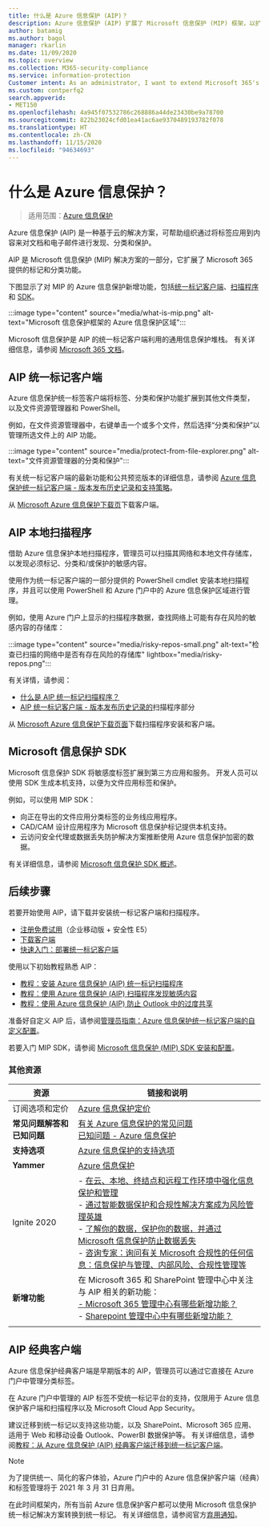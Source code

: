```yaml
---
title: 什么是 Azure 信息保护 (AIP)？
description: Azure 信息保护 (AIP) 扩展了 Microsoft 信息保护 (MIP) 框架，以扩展 Microsoft 365 提供的标记和分类功能。
author: batamig
ms.author: bagol
manager: rkarlin
ms.date: 11/09/2020
ms.topic: overview
ms.collection: M365-security-compliance
ms.service: information-protection
Customer intent: As an administrator, I want to extend Microsoft 365's labeling and classification functionality to the File Explorer, PowerShell, third party apps and services, and more.
ms.custom: contperfq2
search.appverid:
- MET150
ms.openlocfilehash: 4a945f07532786c268886a44de23430be9a78700
ms.sourcegitcommit: 822b23024cfd01ea41ac6ae9370489193782f078
ms.translationtype: HT
ms.contentlocale: zh-CN
ms.lasthandoff: 11/15/2020
ms.locfileid: "94634693"
---
```

# <a name="what-is-azure-information-protection"></a>什么是 Azure 信息保护？

>适用范围：[Azure 信息保护](https://azure.microsoft.com/pricing/details/information-protection)

Azure 信息保护 (AIP) 是一种基于云的解决方案，可帮助组织通过将标签应用到内容来对文档和电子邮件进行发现、分类和保护。

AIP 是 Microsoft 信息保护 (MIP) 解决方案的一部分，它扩展了 Microsoft 365 提供的标记和分类功能。

下图显示了对 MIP 的 Azure 信息保护新增功能，包括[统一标记客户端](#aip-unified-labeling-client)、[扫描程序](#aip-on-premises-scanner)和 [SDK](#microsoft-information-protection-sdk)。

:::image type="content" source="media/what-is-mip.png" alt-text="Microsoft 信息保护框架的 Azure 信息保护区域":::

Microsoft 信息保护是 AIP 的统一标记客户端利用的通用信息保护堆栈。 有关详细信息，请参阅 [Microsoft 365 文档](/microsoft-365/compliance/protect-information)。

## <a name="aip-unified-labeling-client"></a>AIP 统一标记客户端

Azure 信息保护统一标签客户端将标签、分类和保护功能扩展到其他文件类型，以及文件资源管理器和 PowerShell。 

例如，在文件资源管理器中，右键单击一个或多个文件，然后选择“分类和保护”以管理所选文件上的 AIP 功能。

:::image type="content" source="media/protect-from-file-explorer.png" alt-text="文件资源管理器的分类和保护":::

有关统一标记客户端的最新功能和公共预览版本的详细信息，请参阅 [Azure 信息保护统一标记客户端 - 版本发布历史记录和支持策略](rms-client/unifiedlabelingclient-version-release-history.md)。

从 [Microsoft Azure 信息保护下载页](https://www.microsoft.com/download/details.aspx?id=53018)下载客户端。
    
## <a name="aip-on-premises-scanner"></a>AIP 本地扫描程序

借助 Azure 信息保护本地扫描程序，管理员可以扫描其网络和本地文件存储库，以发现必须标记、分类和/或保护的敏感内容。

使用作为统一标记客户端的一部分提供的 PowerShell cmdlet 安装本地扫描程序，并且可以使用 PowerShell 和 Azure 门户中的 Azure 信息保护区域进行管理。

例如，使用 Azure 门户上显示的扫描程序数据，查找网络上可能有存在风险的敏感内容的存储库：

:::image type="content" source="media/risky-repos-small.png" alt-text="检查已扫描的网络中是否有存在风险的存储库" lightbox="media/risky-repos.png":::

有关详情，请参阅：

- [什么是 AIP 统一标记扫描程序？](deploy-aip-scanner.md)
- [AIP 统一标记客户端 - 版本发布历史记录的](rms-client/unifiedlabelingclient-version-release-history.md)扫描程序部分

从 [Microsoft Azure 信息保护下载页面](https://www.microsoft.com/download/details.aspx?id=53018)下载扫描程序安装和客户端。


## <a name="microsoft-information-protection-sdk"></a>Microsoft 信息保护 SDK

Microsoft 信息保护 SDK 将敏感度标签扩展到第三方应用和服务。 开发人员可以使用 SDK 生成本机支持，以便为文件应用标签和保护。

例如，可以使用 MIP SDK：

- 向正在导出的文件应用分类标签的业务线应用程序。
- CAD/CAM 设计应用程序为 Microsoft 信息保护标记提供本机支持。
- 云访问安全代理或数据丢失防护解决方案推断使用 Azure 信息保护加密的数据。

有关详细信息，请参阅 [Microsoft 信息保护 SDK 概述](/information-protection/develop/overview)。

## <a name="next-steps"></a>后续步骤

若要开始使用 AIP，请下载并安装统一标记客户端和扫描程序。

- [注册免费试用](https://admin.microsoft.com/Signup/Signup.aspx?OfferId=87dd2714-d452-48a0-a809-d2f58c4f68b7)（企业移动版 + 安全性 E5）
- [下载客户端](https://www.microsoft.com/download/details.aspx?id=53018)
- [快速入门：部署统一标记客户端](quickstart-deploy-client.md)

使用以下初始教程熟悉 AIP：

- [教程：安装 Azure 信息保护 (AIP) 统一标记扫描程序](tutorial-install-scanner.md)
- [教程：使用 Azure 信息保护 (AIP) 扫描程序发现敏感内容](tutorial-scan-networks-and-content.md)
- [教程：使用 Azure 信息保护 (AIP) 防止 Outlook 中的过度共享](tutorial-preventing-oversharing.md)

准备好自定义 AIP 后，请参阅[管理员指南：Azure 信息保护统一标记客户端的自定义配置](rms-client/clientv2-admin-guide-customizations.md)。

若要入门 MIP SDK，请参阅 [Microsoft 信息保护 (MIP) SDK 安装和配置](/information-protection/develop/setup-configure-mip)。

### <a name="additional-resources"></a>其他资源

|资源  |链接和说明  |
|---------|---------|
|订阅选项和定价     |    [Azure 信息保护定价](https://azure.microsoft.com/pricing/details/information-protection)     |
|**常见问题解答和已知问题**     | [有关 Azure 信息保护的常见问题](faqs.md) </br> [已知问题 - Azure 信息保护](known-issues.md)       |
|**支持选项**     | [Azure 信息保护的支持选项](information-support.md)        |
|**Yammer**     |  [Azure 信息保护](https://www.yammer.com/AskIPTeam)       |
|Ignite 2020     |  - [在云、本地、终结点和远程工作环境中强化信息保护和管理](https://myignite.microsoft.com/sessions/ceba117f-9bc7-4426-9ebc-753d94c6a476)</br>- [通过智能数据保护和合规性解决方案成为风险管理英雄](https://myignite.microsoft.com/sessions/9a1e2716-55f5-4c3e-8626-0cb77e60eb87)</br>- [了解你的数据，保护你的数据，并通过 Microsoft 信息保护防止数据丢失](https://myignite.microsoft.com/sessions/46ff69cf-2c8f-4e61-a923-f72f5740f02f)</br>- [咨询专家：询问有关 Microsoft 合规性的任何信息：信息保护与管理、内部风险、合规性管理等](https://myignite.microsoft.com/sessions/5ce48b36-9827-4d60-8540-90546333063d)       |
|**新增功能**     | 在 Microsoft 365 和 SharePoint 管理中心中关注与 AIP 相关的新功能：   </br>[- Microsoft 365 管理中心有哪些新增功能？](/microsoft-365/admin/whats-new-in-preview) </br>- [Sharepoint 管理中心中有哪些新增功能？](/sharepoint/what-s-new-in-admin-center)     |
|     |         |

## <a name="aips-classic-client"></a>AIP 经典客户端

Azure 信息保护经典客户端是早期版本的 AIP，管理员可以通过它直接在 Azure 门户中管理分类标签。

在 Azure 门户中管理的 AIP 标签不受统一标记平台的支持，仅限用于 Azure 信息保护客户端和扫描程序以及 Microsoft Cloud App Security。 

建议迁移到统一标记以支持这些功能，以及 SharePoint、Microsoft 365 应用、适用于 Web 和移动设备 Outlook、PowerBI 数据保护等。 有关详细信息，请参阅[教程：从 Azure 信息保护 (AIP) 经典客户端迁移到统一标记客户端](tutorial-migrating-to-ul.md)。

>[!NOTE] 
> 为了提供统一、简化的客户体验，Azure 门户中的 Azure 信息保护客户端（经典）和标签管理将于 2021 年 3 月 31 日弃用。 
>
> 在此时间框架内，所有当前 Azure 信息保护客户都可以使用 Microsoft 信息保护统一标记解决方案转换到统一标记。 有关详细信息，请参阅官方[弃用通知](https://aka.ms/aipclassicsunset)。
